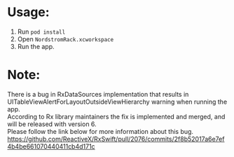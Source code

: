 # Usage:
1. Run `pod install`
2. Open `NordstromRack.xcworkspace`
3. Run the app. 

# Note: 
There is a bug in RxDataSources implementation that results in UITableViewAlertForLayoutOutsideViewHierarchy warning when running the app.<br />
According to Rx library maintainers the fix is implemented and merged, and will be released with version 6. <br />
Please follow the link below for more information about this bug. </br>
https://github.com/ReactiveX/RxSwift/pull/2076/commits/2f8b52017a6e7ef4b4be661070440411cb4d171c
